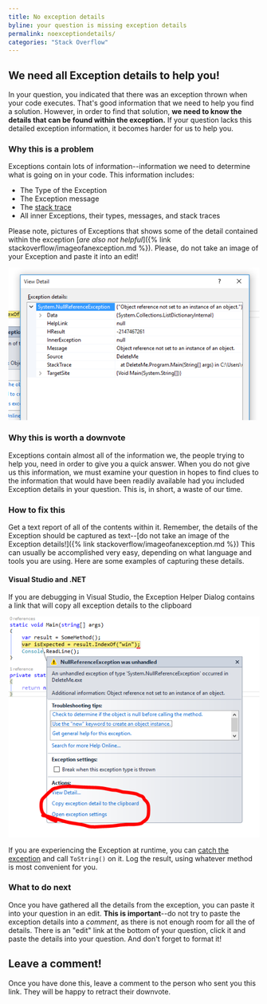 ```yaml
---
title: No exception details
byline: your question is missing exception details
permalink: noexceptiondetails/
categories: "Stack Overflow"
---
```

## We need all Exception details to help you!
In your question, you indicated that there was an exception thrown when your code executes. That's good information that we need to help you find a solution. However, in order to find that solution, **we need to know the details that can be found within the exception.** If your question lacks this detailed exception information, it becomes harder for us to help you.

### Why this is a problem
Exceptions contain lots of information--information we need to determine what is going on in your code. This information includes:

* The Type of the Exception
* The Exception message
* The [stack trace](https://en.wikipedia.org/wiki/Stack_trace)
* All inner Exceptions, their types, messages, and stack traces

Please note, pictures of Exceptions that shows some of the detail contained within the exception [_are also not helpful_]({% link stackoverflow/imageofanexception.md %}). Please, do not take an image of your Exception and paste it into an edit!

![Viewing the details of the exception](/images/stackoverflow/exceptionimage3.PNG)

### Why this is worth a downvote
Exceptions contain almost all of the information we, the people trying to help you, need in order to give you a quick answer. When you do not give us this information, we must examine your question in hopes to find clues to the information that would have been readily available had you included Exception details in your question. This is, in short, a waste of our time.

### How to fix this
Get a text report of all of the contents within it. Remember, the details of the Exception should be captured as text--[do not take an image of the Exception details!]({% link stackoverflow/imageofanexception.md %}) This can usually be accomplished very easy, depending on what language and tools you are using. Here are some examples of capturing these details.

#### Visual Studio and .NET

If you are debugging in Visual Studio, the Exception Helper Dialog contains a link that will copy all exception details to the clipboard

![The link to copy exception details to the clipboard on the exception helper dialog](/images/stackoverflow/exceptionimage2.PNG)

If you are experiencing the Exception at runtime, you can [catch the exception](http://stackoverflow.com/questions/9526139/how-to-catch-exceptions) and call `ToString()` on it. Log the result, using whatever method is most convenient for you.

### What to do next
Once you have gathered all the details from the exception, you can paste it into your question in an edit. **This is important**--do not try to paste the exception details into a _comment_, as there is not enough room for all the of details. There is an "edit" link at the bottom of your question, click it and paste the details into your question. And don't forget to format it!

## Leave a comment!
Once you have done this, leave a comment to the person who sent you this link. They will be happy to retract their downvote.
